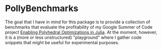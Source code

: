 # PollyBenchmarks

The goal that I have in mind for this package is to provide a collection of benchmarks that evaluate the profitability of my Google Summer of Code project [Enabling Polyhedral Optimizations in Julia](https://docs.google.com/document/d/1s5mmSW965qmOEbHiM3O4XFz-Vd7cy9TxX9RQaTK_SQo/edit?usp=sharing). At the moment, however, it is a (more or less unstructured) "playground" where I gather code snippets that might be useful for experimental purposes.


